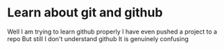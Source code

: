# Learn about git and github

Well I am trying to learn github properly
I have even pushed a project to a repo
But still I don't understand github
It is genuinely confusing 